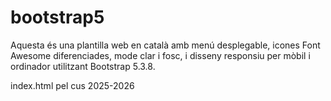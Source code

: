 # bootstrap5
Aquesta és una plantilla web en català amb menú desplegable, icones Font Awesome diferenciades, mode clar i fosc, i disseny responsiu per mòbil i ordinador utilitzant Bootstrap 5.3.8.

index.html pel cus 2025-2026
